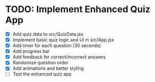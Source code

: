 # TODO: Implement Enhanced Quiz App

- [x] Add quiz data to src/QuizData.jsx
- [x] Implement basic quiz logic and UI in src/App.jsx
- [x] Add timer for each question (30 seconds)
- [x] Add progress bar
- [x] Add feedback for correct/incorrect answers
- [x] Randomize question order
- [x] Add animations and better styling
- [ ] Test the enhanced quiz app